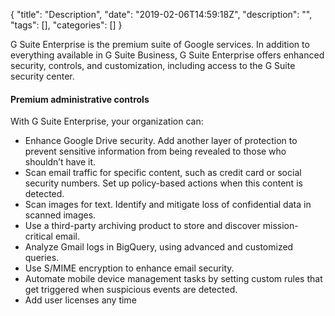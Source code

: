 {
"title": "Description",
"date": "2019-02-06T14:59:18Z",
"description": "",
"tags": [],
"categories": []
}

G Suite Enterprise is the premium suite of Google services. In addition to everything available in G Suite Business, G Suite Enterprise offers enhanced security, controls, and customization, including access to the G Suite security center.

#### Premium administrative controls

With G Suite Enterprise, your organization can:

- Enhance Google Drive security. Add another layer of protection to prevent sensitive information from being revealed to those who shouldn’t have it.
- Scan email traffic for specific content, such as credit card or social security numbers. Set up policy-based actions when this content is detected.
- Scan images for text. Identify and mitigate loss of confidential data in scanned images.
- Use a third-party archiving product to store and discover mission-critical email.
- Analyze Gmail logs in BigQuery, using advanced and customized queries.
- Use S/MIME encryption to enhance email security.
- Automate mobile device management tasks by setting custom rules that get triggered when suspicious events are detected.
- Add user licenses any time
